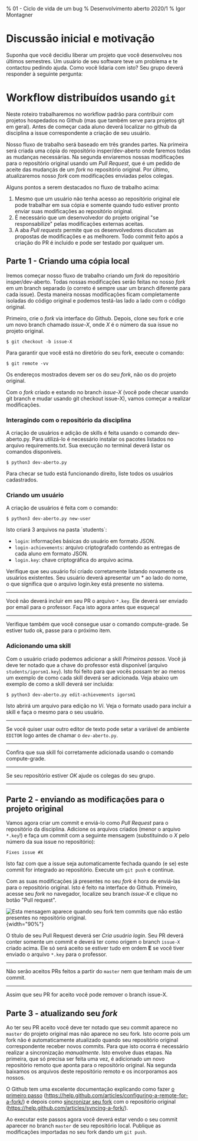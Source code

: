 % 01 - Ciclo de vida de um bug
% Desenvolvimento aberto 2020/1
% Igor Montagner

# Discussão inicial e motivação

Suponha que você decidiu liberar um projeto que você desenvolveu nos últimos semestres. Um usuário de seu software teve um problema e te contactou pedindo ajuda. Como você lidaria com isto? Seu grupo deverá responder à seguinte pergunta:


<!--- **Como você implantaria a correção?** --->
<!--- **Quem paga por esse novo desenvolvimento?** --->
<!--- **Quais serviços você precisaria ter para comunicar este relato à equipe de desenvolvimento e acompanhar sua solução?** --->
<!--- **Como você garantiria que esse erro não ocorra novamente? Responda considerando os seguintes tipos de problemas: site fora do ar, programa devolve resultado errado e usuário precisa que uma funcionalidade existente aceite uma nova opção.** --->
<!--- **Qual infraestrutura você teria que disponibilizar para que outros clientes também possam enviar relatos de bugs? Que informações sobre você estaria disposto a compartilhar?**  --->



# Workflow distribuídos usando `git`

Neste roteiro trabalharemos no workflow padrão para contribuir com
projetos hospedados no Github (mas que também serve para projetos git em
geral). Antes de começar cada aluno deverá localizar no github da
disciplina a issue correspondente a criação de seu usuário.

Nosso fluxo de trabalho será baseado em três grandes partes. Na primeira
será criada uma cópia do repositório insper/dev-aberto onde faremos
todas as mudanças necessárias. Na segunda enviaremos nossas modificações
para o repositório original usando um *Pull Request*, que é um pedido de
aceite das mudançás de um *fork* no repositório original. Por último,
atualizaremos nosso *fork* com modificações enviadas pelos colegas.

Alguns pontos a serem destacados no fluxo de trabalho acima:

1.  Mesmo que um usuário não tenha acesso ao repositório original ele
    pode trabalhar em sua cópia e somente quando tudo estiver pronto
    enviar suas modificações ao repositório original.
2.  É necessário que um desenvolvedor do projeto original "se
    responsabilize" pelas modificações externas aceitas.
3.  A aba *Pull requests* permite que os desenvolvedores discutam as
    propostas de modificações e as melhorem. Todo commit feito após a
    criação do PR é incluido e pode ser testado por qualquer um.

## Parte 1 - Criando uma cópia local

Iremos começar nosso fluxo de trabalho criando um *fork* do repositório
insper/dev-aberto. Todas nossas modificações serão feitas no nosso
*fork* em um branch separado (o correto é sempre usar um branch
diferente para cada issue). Desta maneira nossas modificações ficam
completamente isoladas do código original e podemos testá-las lado a
lado com o código original.

Primeiro, crie o *fork* via interface do Github. Depois, clone seu fork
e crie um novo branch chamado *issue-X*, onde *X* é o número da sua
issue no projeto original.

    $ git checkout -b issue-X

Para garantir que você está no diretório do seu fork, execute o comando:

    $ git remote -vv

Os endereços mostrados devem ser os do seu *fork*, não os do projeto
original.

Com o *fork* criado e estando no branch *issue-X* (você pode checar
usando git branch e mudar usando git checkout issue-X), vamos começar a
realizar modificações.

### Interagindo com o repositório da disciplina

A criação de usuários e adição de skills é feita usando o comando
dev-aberto.py. Para utilizá-lo é necessário instalar os pacotes listados
no arquivo requirements.txt. Sua execução no terminal deverá listar os
comandos disponíveis.

    $ python3 dev-aberto.py

Para checar se tudo está funcionando direito, liste todos os usuários
cadastrados.

### Criando um usuário

A criação de usuários é feita com o comando:

    $ python3 dev-aberto.py new-user

Isto criará 3 arquivos na pasta \`students\`:

-   `login`: informações básicas do usuário em formato JSON.
-   `login-achievements`: arquivo criptografado contendo as entregas de
    cada aluno em formato JSON.
-   `login.key`: chave criptográfica do arquivo acima.

Verifique que seu usuário foi criado corretamente listando novamente os
usuários existentes. Seu usuário deverá apresentar um \* ao lado do
nome, o que significa que o arquivo login.key está presente no sistema.

------

Você não deverá incluir em seu PR o arquivo `*.key`. Ele deverá ser
enviado por email para o professor. Faça isto agora antes que esqueça!

-----

Verifique também que você consegue usar o comando compute-grade. Se
estiver tudo ok, passe para o próximo item.

### Adicionando uma skill

Com o usuário criado podemos adicionar a skill *Primeiros passos*. Você
já deve ter notado que a chave do professor está disponível (arquivo
`students/igorsm1.key`). Isto foi feito para que vocês possam ter ao
menos um exemplo de como cada skill deverá ser adicionada. Veja abaixo
um exemplo de como a skill deverá ser incluida:

    $ python3 dev-aberto.py edit-achievements igorsm1

Isto abrirá um arquivo para edição no *Vi*. Veja o formato usado para
incluir a skill e faça o mesmo para o seu usuário.

-------

Se você quiser usar outro editor de texto pode setar a variável de
ambiente `EDITOR` logo antes de chamar o `dev-aberto.py`.

--------------

Confira que sua skill foi corretamente adicionada usando o comando
compute-grade.

---------------

Se seu repositório estiver *OK* ajude os colegas do seu grupo.

--------------

## Parte 2 - enviando as modificações para o projeto original

Vamos agora criar um commit e enviá-lo como *Pull Request* para o
repositório da disciplina. Adicione os arquivos criados (menor o arquivo
`*.key`!) e faça um commit com a seguinte mensagem (substituindo o *X*
pelo número da sua issue no repositório):

    Fixes issue #X

Isto faz com que a issue seja automaticamente fechada quando (e se) este
commit for integrado ao repositório. Execute um `git push` e continue.

Com as suas modificações já presentes no seu *fork* é hora de enviá-las
para o repositório original. Isto é feito na interface do Github.
Primeiro, acesse seu *fork* no navegador, localize seu branch *issue-X*
e clique no botão "Pull request".

![Esta mensagem aparece quando seu *fork* tem commits que não estão
presentes no repositório original.](PR-github.png){width="90%"}

O título de seu Pull Request deverá ser *Cria usuário login*. Seu PR
deverá conter somente um commit e deverá ter como origem o branch
`issue-X` criado acima. Ele só será aceito se estiver tudo em ordem
**E** se você tiver enviado o arquivo `*.key` para o professor.

--------------

Não serão aceitos PRs feitos a partir do `master` nem que tenham mais de
um commit.

--------------

Assim que seu PR for aceito você pode remover o branch issue-X.

## Parte 3 - atualizando seu *fork*

Ao ter seu PR aceito você deve ter notado que seu commit aparece no
`master` do projeto original mas não aparece no seu fork. Isto ocorre
pois um fork não é automaticamente atualizado quando seu repositório
original correspondente receber novos commits. Para que isto ocorra é
necessário realizar a sincronização *manualmente*. Isto envolve duas
etapas. Na primeira, que só precisa ser feita uma vez, é adicionado um
novo repositório remoto que aponta para o repositório original. Na
segunda baixamos os arquivos deste repositório remoto e os incorporamos
aos nossos.

O Github tem uma excelente documentação explicando como fazer [o
primeiro
passo](https://help.github.com/articles/configuring-a-remote-for-a-fork/)
(<https://help.github.com/articles/configuring-a-remote-for-a-fork/>) e
depois como [sincronizar seu
fork](https://help.github.com/articles/syncing-a-fork/) com o
repositório original
(<https://help.github.com/articles/syncing-a-fork/>).

Ao executar este passos agora você deverá estar vendo o seu commit
aparecer no branch `master` de seu repositório local. Publique as
modificações importadas no seu fork dando um `git push`.